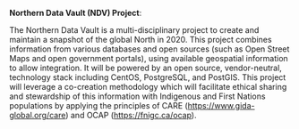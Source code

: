 **Northern Data Vault (NDV) Project**:

The Northern Data Vault is a multi-disciplinary project to create and maintain a snapshot of the global North in 2020. This project combines information from various databases and open sources (such as Open Street Maps and open government portals), using available geospatial information to allow integration. It will be powered by an open source, vendor-neutral, technology stack including CentOS, PostgreSQL, and PostGIS.  This project will leverage a co-creation methodology which will facilitate ethical sharing and stewardship of this information with Indigenous and First Nations populations by applying the principles of CARE (https://www.gida-global.org/care) and OCAP (https://fnigc.ca/ocap).

